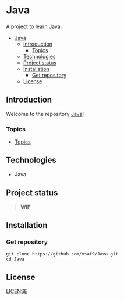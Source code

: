 # Java
A project to learn Java.

- [Java](#java)
  - [Introduction](#introduction)
    - [Topics](#topics)
  - [Technologies](#technologies)
  - [Project status](#project-status)
  - [Installation](#installation)
    - [Get repository](#get-repository)
  - [License](#license)

## Introduction
Welcome to the repository [Java](https://github.com/msaf9/Java)! 

### Topics
- [Topics](TOPICS.md)

## Technologies
- Java

## Project status
> **WIP**

## Installation
### Get repository
```git
git clone https://github.com/msaf9/Java.git
cd Java
```

## License
[LICENSE](LICENSE)
